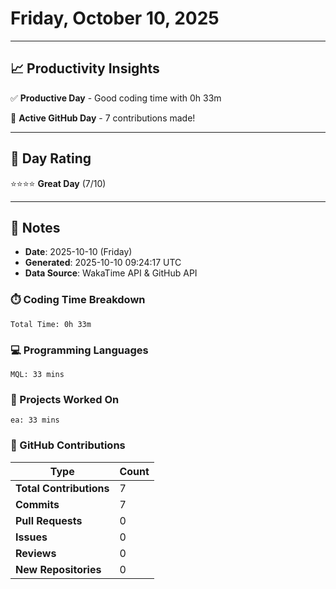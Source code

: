 # Friday, October 10, 2025

---

## 📈 Productivity Insights

✅ **Productive Day** - Good coding time with 0h 33m

🚀 **Active GitHub Day** - 7 contributions made!

---

## 🎯 Day Rating

⭐⭐⭐⭐ **Great Day** (7/10)

---

## 📝 Notes

- **Date**: 2025-10-10 (Friday)
- **Generated**: 2025-10-10 09:24:17 UTC
- **Data Source**: WakaTime API & GitHub API


### ⏱️ Coding Time Breakdown

```
Total Time: 0h 33m
```

### 💻 Programming Languages

```
MQL: 33 mins
```

### 📂 Projects Worked On

```
ea: 33 mins

```


### 🐙 GitHub Contributions

| Type | Count |
|------|-------|
| **Total Contributions** | 7 |
| **Commits** | 7 |
| **Pull Requests** | 0 |
| **Issues** | 0 |
| **Reviews** | 0 |
| **New Repositories** | 0 |

